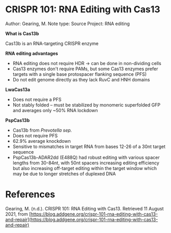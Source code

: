 # CRISPR 101: RNA Editing with Cas13

Author: Gearing, M.
Note type: Source
Project: RNA editing

**What is Cas13b**

Cas13b is an RNA-targeting CRISPR enzyme

**RNA editing advantages**

- RNA editing does not require HDR → can be done in non-dividing cells
- Cas13 enzymes don't require PAMs, but some Cas13 enzymes prefer targets with a single base protospacer flanking sequence (PFS)
- Do not edit genome directly as they lack RuvC and HNH domains

**LwaCas13a**

- Does not require a PFS
- Not stably folded – must be stabilized by monomeric superfolded GFP and averages only ~50% RNA lockdown

**PspCas13b**

- Cas13b from *Prevotella sep.*
- Does not require PFS
- 62.9% average knockdown
- Sensitive to mismatches in target RNA from bases 12-26 of a 30nt target sequence
- PspCas13b-ADAR2dd (E488Q) had robust editing with various spacer lengths from 30-84nt, with 50nt spacers increasing editing efficiency but also increasing off-target editing within the target window which may be due to longer stretches of duplexed DNA

# References

Gearing, M. (n.d.). CRISPR 101: RNA Editing with Cas13. Retrieved 11 August 2021, from [https://blog.addgene.org/crispr-101-rna-editing-with-cas13-and-repair](https://blog.addgene.org/crispr-101-rna-editing-with-cas13-and-repair)